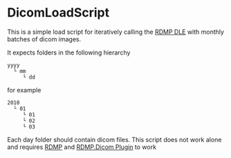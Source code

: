 # DicomLoadScript

This is a simple load script for iteratively calling the [RDMP DLE](https://github.com/HicServices/RDMP) with monthly batches of dicom images.

It expects folders in the following hierarchy

```
yyyy
  └ mm
     └ dd
```

for example 

```
2010
  └ 01
     └ 01
     └ 02
     └ 03
```

Each day folder should contain dicom files.  This script does not work alone and requires [RDMP](https://github.com/HicServices/RDMP) and [RDMP.Dicom Plugin](https://github.com/HicServices/RdmpDicom) to work
